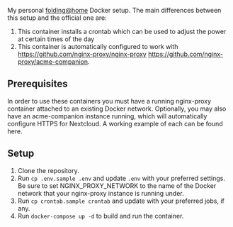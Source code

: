 My personal [folding@home](https://foldingathome.org/) Docker setup. The main differences between this setup and the official one are:
1. This container installs a crontab which can be used to adjust the power at certain times of the day
2. This container is automatically configured to work with https://github.com/nginx-proxy/nginx-proxy https://github.com/nginx-proxy/acme-companion.

## Prerequisites
In order to use these containers you must have a running nginx-proxy container attached to an existing Docker network. Optionally, you may also have an acme-companion instance running, which will automatically configure HTTPS for Nextcloud. A working example of each can be found here.

## Setup
1. Clone the repository.
2. Run `cp .env.sample .env` and update `.env` with your preferred settings. Be sure to set NGINX_PROXY_NETWORK to the name of the Docker network that your nginx-proxy instance is running under.
3. Run `cp crontab.sample crontab` and update with your preferred jobs, if any.
4. Run `docker-compose up -d` to build and run the container.
